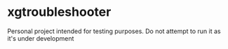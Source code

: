# xgtroubleshooter
Personal project intended for testing purposes. 
Do not attempt to run it as it's under development 
